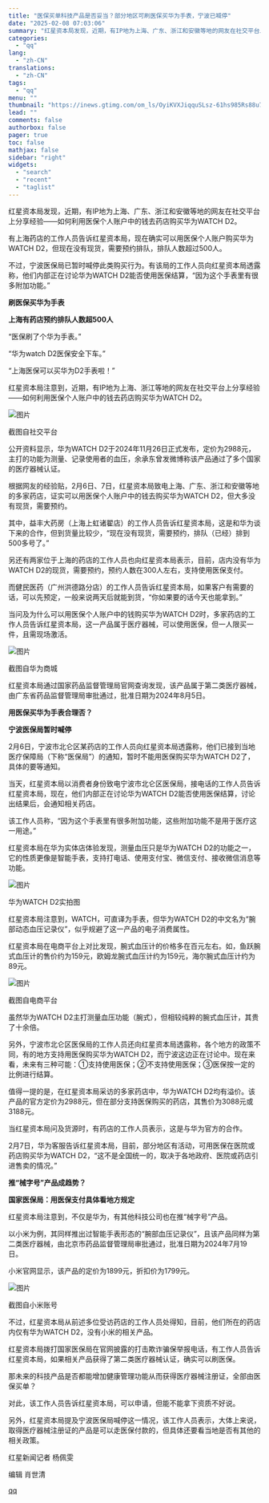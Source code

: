 ```yaml
---
title: "医保买单科技产品是否妥当？部分地区可刷医保买华为手表，宁波已喊停"
date: "2025-02-08 07:03:06"
summary: "红星资本局发现，近期，有IP地为上海、广东、浙江和安徽等地的网友在社交平台上分享经验——如何利用医保..."
categories:
  - "qq"
lang:
  - "zh-CN"
translations:
  - "zh-CN"
tags:
  - "qq"
menu: ""
thumbnail: "https://inews.gtimg.com/om_ls/OyiKVXJiqquSLsz-61hs985Rs88u756tgFrlPetHORC58AA_640360/0"
lead: ""
comments: false
authorbox: false
pager: true
toc: false
mathjax: false
sidebar: "right"
widgets:
  - "search"
  - "recent"
  - "taglist"
---
```


红星资本局发现，近期，有IP地为上海、广东、浙江和安徽等地的网友在社交平台上分享经验——如何利用医保个人账户中的钱去药店购买华为WATCH D2。

有上海药店的工作人员告诉红星资本局，现在确实可以用医保个人账户购买华为WATCH D2，但现在没有现货，需要预约排队，排队人数超过500人。

不过，宁波医保局已暂时喊停此类购买行为。有该局的工作人员向红星资本局透露称，他们内部正在讨论华为WATCH D2能否使用医保结算，“因为这个手表里有很多附加功能。”

**刷医保买华为手表**

**上海有药店预约排队人数超500人**

“医保刷了个华为手表。”

“华为watch D2医保安全下车。”

“上海医保可以买华为D2手表啦！”

红星资本局注意到，近期，有IP地为上海、浙江等地的网友在社交平台上分享经验——如何利用医保个人账户中的钱去药店购买华为WATCH D2。

![图片](https://inews.gtimg.com/om_bt/OKWUpfs5pXeJAgqHJXlC4USVym0r6XlpPC83P5AUQeYIUAA/1000)

截图自社交平台

公开资料显示，华为WATCH D2于2024年11月26日正式发布，定价为2988元，主打的功能为测量、记录使用者的血压，余承东曾发微博称该产品通过了多个国家的医疗器械认证。

根据网友的经验贴，2月6日、7日，红星资本局致电上海、广东、浙江和安徽等地的多家药店，证实可以用医保个人账户中的钱去购买华为WATCH D2，但大多没有现货，需要预约。

其中，益丰大药房（上海上虹诸翟店）的工作人员告诉红星资本局，这是和华为谈下来的合作，但到货量比较少，“现在没有现货，需要预约，排队（已经）排到500多号了。”

另还有两家位于上海的药店的工作人员也向红星资本局表示，目前，店内没有华为WATCH D2的现货，需要预约，预约人数在300人左右，支持使用医保支付。

而健民医药（广州洪德路分店）的工作人员告诉红星资本局，如果客户有需要的话，可以先预定，一般来说两天后就能到货，“你如果要的话今天也能拿到。”

当问及为什么可以用医保个人账户中的钱购买华为WATCH D2时，多家药店的工作人员告诉红星资本局，这一产品属于医疗器械，可以使用医保，但一人限买一件，且需现场激活。

![图片](https://inews.gtimg.com/om_bt/OuWwRhxRQ7waLSzF1cAvlC5BCOnqAs7cFpd7VOGKTWK5UAA/641)

截图自华为商城

红星资本局通过国家药品监督管理局官网查询发现，该产品属于第二类医疗器械，由广东省药品监督管理局审批通过，批准日期为2024年8月5日。

**用医保买华为手表合理否？**

**宁波医保局暂时喊停**

2月6日，宁波市北仑区某药店的工作人员向红星资本局透露称，他们已接到当地医疗保障局（下称“医保局”）的通知，暂时不能用医保购买华为WATCH D2了，具体的要等通知。

当天，红星资本局以消费者身份致电宁波市北仑区医保局，接电话的工作人员告诉红星资本局，现在，他们内部正在讨论华为WATCH D2能否使用医保结算，讨论出结果后，会通知相关药店。

该工作人员称，“因为这个手表里有很多附加功能，这些附加功能不是用于医疗这一用途。”

红星资本局在华为实体店体验发现，测量血压只是华为WATCH D2的功能之一，它的性质更像是智能手表，支持打电话、使用支付宝、微信支付、接收微信消息等功能。

![图片](https://inews.gtimg.com/om_bt/ObeJiBsJ67GwMw9NpjY6wmtPg226nnuE-v3zkKU1_tKZcAA/641)

华为WATCH D2实拍图

红星资本局注意到，WATCH，可直译为手表，但华为WATCH D2的中文名为“腕部动态血压记录仪”，似乎规避了这一产品的电子消费属性。

红星资本局在电商平台上对比发现，腕式血压计的价格多在百元左右。如，鱼跃腕式血压计的售价约为159元，欧姆龙腕式血压计约为159元，海尔腕式血压计约为89元。

![图片](https://inews.gtimg.com/om_bt/O_8K7eLTgz6CtNckXe1Ey9Px57MQyjn4K1gnySsNNhWZcAA/641)

截图自电商平台

虽然华为WATCH D2主打测量血压功能（腕式），但相较纯粹的腕式血压计，其贵了十余倍。

另外，宁波市北仑区医保局的工作人员还向红星资本局透露称，各个地方的政策不同，有的地方支持用医保购买华为WATCH D2，而宁波这边正在讨论中。现在来看，未来有三种可能：①支持使用医保；②不支持使用医保；③医保按一定的比例进行结算。

值得一提的是，在红星资本局采访的多家药店中，华为WATCH D2均有溢价。该产品的官方定价为2988元，但在部分支持医保购买的药店，其售价为3088元或3188元。

当红星资本局问及货源时，有药店的工作人员表示，这是与华为官方的合作。

2月7日，华为客服告诉红星资本局，目前，部分地区有活动，可用医保在医院或药店购买华为WATCH D2，“这不是全国统一的，取决于各地政府、医院或药店引进售卖的情况。”

**推“械字号”产品成趋势？**

**国家医保局：用医保支付具体看地方规定**

红星资本局注意到，不仅是华为，有其他科技公司也在推“械字号”产品。

以小米为例，其同样推出过智能手表形态的“腕部血压记录仪”，且该产品同样为第二类医疗器械，由北京市药品监督管理局审批通过，批准日期为2024年7月19日。

小米官网显示，该产品的定价为1899元，折扣价为1799元。

![图片](https://inews.gtimg.com/om_bt/Oqll2oxUj68N0F9EjyQ1CiP7mcVgGPCGnJYQ7W01kVAwYAA/641)

截图自小米账号

不过，红星资本局从前述多位受访药店的工作人员处得知，目前，他们所在的药店内仅有华为WATCH D2，没有小米的相关产品。

红星资本局拨打国家医保局在官网披露的打击欺诈骗保举报电话，有工作人员告诉红星资本局，如果相关产品获得了第二类医疗器械认证，确实可以刷医保。

那未来的科技产品是否都能增加健康管理功能从而获得医疗器械注册证，全部由医保买单？

对此，该工作人员告诉红星资本局，可以申请，但能不能拿下资质不好说。

另外，红星资本局提及宁波医保局喊停这一情况，该工作人员表示，大体上来说，取得医疗器械注册证的产品是可以走医保付款的，但具体还要看当地是否有其他的相关政策。

红星新闻记者 杨佩雯

编辑 肖世清

[qq](https://new.qq.com/rain/a/20250207A06JN000)

